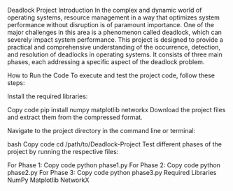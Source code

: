 Deadlock Project
Introduction
In the complex and dynamic world of operating systems, resource management in a way that optimizes system performance without disruption is of paramount importance. One of the major challenges in this area is a phenomenon called deadlock, which can severely impact system performance. This project is designed to provide a practical and comprehensive understanding of the occurrence, detection, and resolution of deadlocks in operating systems. It consists of three main phases, each addressing a specific aspect of the deadlock problem.

How to Run the Code
To execute and test the project code, follow these steps:

Install the required libraries:

Copy code
pip install numpy matplotlib networkx
Download the project files and extract them from the compressed format.

Navigate to the project directory in the command line or terminal:

bash
Copy code
cd /path/to/Deadlock-Project
Test different phases of the project by running the respective files:

For Phase 1:
Copy code
python phase1.py
For Phase 2:
Copy code
python phase2.py
For Phase 3:
Copy code
python phase3.py
Required Libraries
NumPy
Matplotlib
NetworkX
